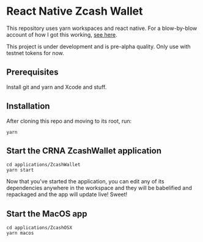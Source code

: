 # React Native Zcash Wallet

This repository uses yarn workspaces and react native. For a blow-by-blow
account of how I got this working, [see here](STORY.md).

This project is under development and is pre-alpha quality.
Only use with testnet tokens for now.

## Prerequisites

Install git and yarn and Xcode and stuff.

## Installation

After cloning this repo and moving to its root, run:

```
yarn
```

## Start the CRNA ZcashWallet application

```
cd applications/ZcashWallet
yarn start
```

Now that you've started the application, you can edit any of its dependencies
anywhere in the workspace and they will be babelified and repackaged and the
app will update live! Sweet!

## Start the MacOS app

```
cd applications/ZcashOSX
yarn macos
```
